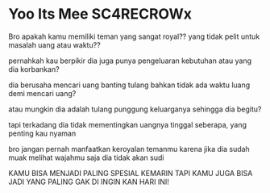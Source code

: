<h1>Yoo Its Mee SC4RECROWx</h1>

<p>Bro apakah kamu memiliki teman yang sangat royal?? yang tidak pelit untuk masalah uang atau waktu??</p>
<p>pernahkah kau berpikir dia juga punya pengeluaran kebutuhan atau yang dia korbankan?</p>
<p>dia berusaha mencari uang banting tulang bahkan tidak ada waktu luang demi mencari uang?</p>
<p>atau mungkin dia adalah tulang punggung keluarganya sehingga dia begitu?</p>
<p>tapi terkadang dia tidak mementingkan uangnya tinggal seberapa, yang penting kau nyaman</p>
<p>bro jangan pernah manfaatkan keroyalan temanmu karena jika dia sudah muak melihat wajahmu saja dia tidak akan sudi</p>
<p>KAMU BISA MENJADI PALING SPESIAL KEMARIN TAPI KAMU JUGA BISA JADI YANG PALING GAK DI INGIN KAN HARI INI!</p>
